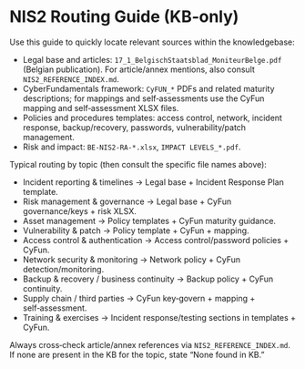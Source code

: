 # NIS2 Routing Guide (KB‑only)

Use this guide to quickly locate relevant sources within the knowledgebase:

- Legal base and articles: `17_1_BelgischStaatsblad_MoniteurBelge.pdf` (Belgian publication). For article/annex mentions, also consult `NIS2_REFERENCE_INDEX.md`.
- CyberFundamentals framework: `CyFUN_*` PDFs and related maturity descriptions; for mappings and self‑assessments use the CyFun mapping and self‑assessment XLSX files.
- Policies and procedures templates: access control, network, incident response, backup/recovery, passwords, vulnerability/patch management.
- Risk and impact: `BE-NIS2-RA-*.xlsx`, `IMPACT LEVELS_*.pdf`.

Typical routing by topic (then consult the specific file names above):
- Incident reporting & timelines → Legal base + Incident Response Plan template.
- Risk management & governance → Legal base + CyFun governance/keys + risk XLSX.
- Asset management → Policy templates + CyFun maturity guidance.
- Vulnerability & patch → Policy template + CyFun + mapping.
- Access control & authentication → Access control/password policies + CyFun.
- Network security & monitoring → Network policy + CyFun detection/monitoring.
- Backup & recovery / business continuity → Backup policy + CyFun continuity.
- Supply chain / third parties → CyFun key‑govern + mapping + self‑assessment.
- Training & exercises → Incident response/testing sections in templates + CyFun.

Always cross‑check article/annex references via `NIS2_REFERENCE_INDEX.md`. If none are present in the KB for the topic, state “None found in KB.”
